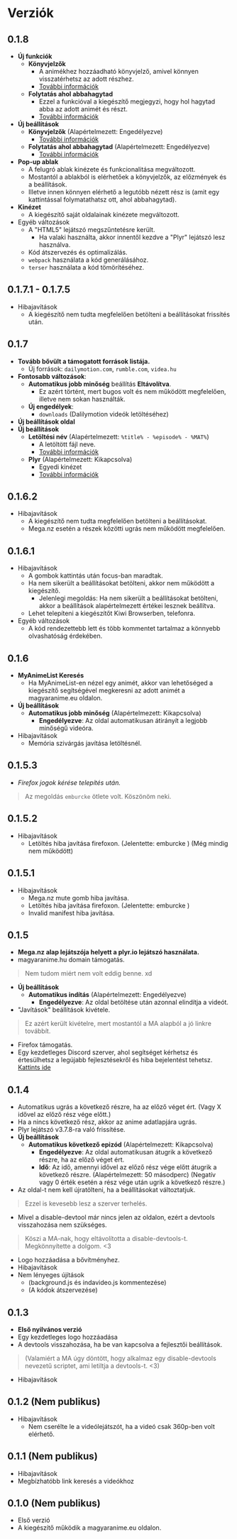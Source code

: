 # Verziók

## 0.1.8
- **Új funkciók**
  - **Könyvjelzők**
    - A animékhez hozzáadható könyvjelző, amivel könnyen visszatérhetsz az adott részhez.
    - [További információk](SETTINGS.md#Könyvjelzők)
  - **Folytatás ahol abbahagytad**
    - Ezzel a funkcióval a kiegészítő megjegyzi, hogy hol hagytad abba az adott animét és részt.
    - [További információk](SETTINGS.md#Előzmények)
- **Új beállítások**
  - **Könyvjelzők** (Alapértelmezett: Engedélyezve)
    - [További információk](SETTINGS.md#Könyvjelzők)
  - **Folytatás ahol abbahagytad** (Alapértelmezett: Engedélyezve)
    - [További információk](SETTINGS.md#Előzmények)
- **Pop-up ablak**
    - A felugró ablak kinézete és funkcionalitása megváltozott.
    - Mostantól a ablakból is elérhetőek a könyvjelzők, az előzmények és a beállítások.
    - Illetve innen könnyen elérhető a legutóbb nézett rész is (amit egy kattintással folymatathatsz ott, ahol abbahagytad).
- **Kinézet**
    - A kiegészítő saját oldalainak kinézete megváltozott.
- Egyéb változások
  - A "HTML5" lejátszó megszűntetésre került.
    - Ha valaki használta, akkor innentől kezdve a "Plyr" lejátszó lesz használva.
  - Kód átszervezés és optimalizálás.
  - `webpack` használata a kód generálásához.
  - `terser` használata a kód tömörítéséhez.


## 0.1.7.1 - 0.1.7.5
- Hibajavítások
  - A kiegészítő nem tudta megfelelően betölteni a beállításokat frissítés után.

## 0.1.7
- **Tovább bővült a támogatott források listája.**
  - Új források: `dailymotion.com`, `rumble.com`, `videa.hu`
- **Fontosabb változások**:
  - **Automatikus jobb minőség** beállítás **Eltávolítva**.
    - Ez azért történt, mert bugos volt és nem működött megfelelően, illetve nem sokan használták.
  - **Új engedélyek**:
    - `downloads` (Dalilymotion videók letöltéséhez)
- **Új beállítások oldal**
- **Új beállítások**
  - **Letöltési név** (Alapértelmezett: `%title% - %episode% - %MAT%`)
    - A letöltött fájl neve.
    - [További információk](SETTINGS.md#letöltési-név)
  - **Plyr** (Alapértelmezett: Kikapcsolva)
    - Egyedi kinézet
    - [További információk](SETTINGS.md#plyr)

## 0.1.6.2
- Hibajavítások
  - A kiegészítő nem tudta megfelelően betölteni a beállításokat.
  - Mega.nz esetén a részek közötti ugrás nem működött megfelelően.

## 0.1.6.1
- Hibajavítások
  - A gombok kattintás után focus-ban maradtak.
  - Ha nem sikerült a beállításokat betölteni, akkor nem működött a kiegészítő.
    - Jelenlegi megoldás: Ha nem sikerült a beállításokat betölteni, akkor a beállítások alapértelmezett értékei lesznek beállítva.
  - Lehet telepíteni a kiegészítőt Kiwi Browserben, telefonra.
- Egyéb változások
  - A kód rendezettebb lett és több kommentet tartalmaz a könnyebb olvashatóság érdekében.

## 0.1.6
- **MyAnimeList Keresés**
  - Ha MyAnimeList-en nézel egy animét, akkor van lehetőséged a kiegészítő segítségével megkeresni az adott animét a magyaranime.eu oldalon.
- **Új beállítások**
  - **Automatikus jobb minőség** (Alapértelmezett: Kikapcsolva)
    - **Engedélyezve**: Az oldal automatikusan átirányít a legjobb minőségű videóra.
- Hibajavítások
  - Memória szivárgás javítása letöltésnél.

## 0.1.5.3
- *Firefox jogok kérése telepítés után.*
> Az megoldás `emburcke` ötlete volt. Köszönöm neki.

## 0.1.5.2
- Hibajavítások
  - Letöltés hiba javítása firefoxon. (Jelentette: emburcke ) (Még mindig nem működött)

## 0.1.5.1
- Hibajavítások
  - Mega.nz mute gomb hiba javítása.
  - Letöltés hiba javítása firefoxon. (Jelentette: emburcke )
  - Invalid manifest hiba javítása.

## 0.1.5
- **Mega.nz alap lejátszója helyett a plyr.io lejátszó használata.**
- magyaranime.hu domain támogatás.
> Nem tudom miért nem volt eddig benne. xd
- **Új beállítások**
  - **Automatikus indítás** (Alapértelmezett: Engedélyezve)
    - **Engedélyezve**: Az oldal betöltése után azonnal elindítja a videót.
- "Javítások" beállítások kivétele.
> Ez azért került kivételre, mert mostantól a MA alapból a jó linkre továbbít.
- Firefox támogatás.
- Egy kezdetleges Discord szerver, ahol segítséget kérhetsz és értesülhetsz a legújabb fejlesztésekről és hiba bejelentést tehetsz. [Kattints ide](https://discord.gg/dJX4tVGZhY)

## 0.1.4
- Automatikus ugrás a következő részre, ha az előző véget ért. (Vagy X idővel az előző rész vége előtt.)
- Ha a nincs következő rész, akkor az anime adatlapjára ugrás.
- Plyr lejátszó v3.7.8-ra való frissítése.
- **Új beállítások**
  - **Automatikus következő epizód** (Alapértelmezett: Kikapcsolva)
    - **Engedélyezve**: Az oldal automatikusan átugrik a következő részre, ha az előző véget ért.
    - **Idő**: Az idő, amennyi idővel az előző rész vége előtt átugrik a következő részre. (Alapértelmezett: 50 másodperc) (Negatív vagy 0 érték esetén a rész vége után ugrik a következő részre.)
- Az oldal-t nem kell újratölteni, ha a beállításokat változtatjuk.
> Ezzel is kevesebb lesz a szerver terhelés.
- Mivel a disable-devtool már nincs jelen az oldalon, ezért a devtools visszahozása nem szükséges.
> Köszi a MA-nak, hogy eltávolította a disable-devtools-t. Megkönnyítette a dolgom. <3
- Logo hozzáadása a bővítményhez.
- Hibajavítások
- Nem lényeges újítások
  - (background.js és indavideo.js kommentezése)
  - (A kódok átszervezése)

## 0.1.3
- **Első nyilvános verzió**
- Egy kezdetleges logo hozzáadása
- A devtools visszahozása, ha be van kapcsolva a fejlesztői beállítások.
> (Valamiért a MA úgy döntött, hogy alkalmaz egy disable-devtools nevezetű scriptet, ami letiltja a devtools-t. <3)
- Hibajavítások

## 0.1.2 (Nem publikus)
- Hibajavítások
  - Nem cserélte le a videólejátszót, ha a videó csak 360p-ben volt elérhető.

## 0.1.1 (Nem publikus)
- Hibajavítások
- Megbízhatóbb link keresés a videókhoz

## 0.1.0 (Nem publikus)
- Első verzió
- A kiegészítő működik a magyaranime.eu oldalon.
